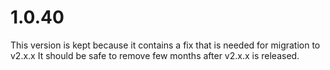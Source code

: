 # 1.0.40

This version is kept because it contains a fix that is needed for migration to v2.x.x
It should be safe to remove few months after v2.x.x is released.
